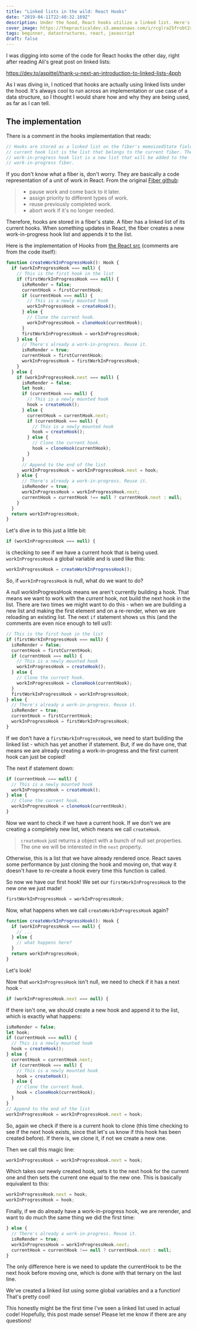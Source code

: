 ```yaml
---
title: "Linked lists in the wild: React Hooks"
date: "2019-04-11T22:40:32.169Z"
description: Under the hood, React hooks utilize a linked list. Here's why.
cover_image: https://thepracticaldev.s3.amazonaws.com/i/rcglra25frobt2r6yipz.jpg
tags: beginner, datastructures, react, javascript
draft: false
---
```


I was digging into some of the code for React hooks the other day, right after reading Ali's great post on linked lists:

https://dev.to/aspittel/thank-u-next-an-introduction-to-linked-lists-4pph

As I was diving in, I noticed that hooks are actually using linked lists under the hood. It's always cool to run across an implementation or use case of a data structure, so I thought I would share how and why they are being used, as far as I can tell.

## The implementation

There is a comment in the hooks implementation that reads:

```js
// Hooks are stored as a linked list on the fiber's memoizedState field. The
// current hook list is the list that belongs to the current fiber. The
// work-in-progress hook list is a new list that will be added to the
// work-in-progress fiber.
```

If you don't know what a fiber is, don't worry. They are basically a code representation of a unit of work in React. From the original [Fiber github](https://github.com/acdlite/react-fiber-architecture#what-is-a-fiber):

> - pause work and come back to it later.
> - assign priority to different types of work.
> - reuse previously completed work.
> - abort work if it's no longer needed.

Therefore, hooks are stored in a fiber's state. A fiber has a linked list of its current hooks. When something updates in React, the fiber creates a new work-in-progress hook list and appends it to the list.

Here is the implementation of Hooks from [the React src](https://github.com/facebook/react/blob/master/packages/react-reconciler/src/ReactFiberHooks.js#L264) (comments are from the code itself):

```js
function createWorkInProgressHook(): Hook {
  if (workInProgressHook === null) {
    // This is the first hook in the list
    if (firstWorkInProgressHook === null) {
      isReRender = false;
      currentHook = firstCurrentHook;
      if (currentHook === null) {
        // This is a newly mounted hook
        workInProgressHook = createHook();
      } else {
        // Clone the current hook.
        workInProgressHook = cloneHook(currentHook);
      }
      firstWorkInProgressHook = workInProgressHook;
    } else {
      // There's already a work-in-progress. Reuse it.
      isReRender = true;
      currentHook = firstCurrentHook;
      workInProgressHook = firstWorkInProgressHook;
    }
  } else {
    if (workInProgressHook.next === null) {
      isReRender = false;
      let hook;
      if (currentHook === null) {
        // This is a newly mounted hook
        hook = createHook();
      } else {
        currentHook = currentHook.next;
        if (currentHook === null) {
          // This is a newly mounted hook
          hook = createHook();
        } else {
          // Clone the current hook.
          hook = cloneHook(currentHook);
        }
      }
      // Append to the end of the list
      workInProgressHook = workInProgressHook.next = hook;
    } else {
      // There's already a work-in-progress. Reuse it.
      isReRender = true;
      workInProgressHook = workInProgressHook.next;
      currentHook = currentHook !== null ? currentHook.next : null;
    }
  }
  return workInProgressHook;
}
```

Let's dive in to this just a little bit:

```js
if (workInProgressHook === null) {
```

is checking to see if we have a current hook that is being used. `workInProgressHook` a global variable and is used like this:

```js
workInProgressHook = createWorkInProgressHook();
```

So, if `workInProgressHook` is null, what do we want to do?

A null workInProgressHook means we aren't currently building a hook. That means we want to work with the _current_ hook, not build the next hook in the list. There are two times we might want to do this - when we are building a new list and making the first element and on a re-render, when we are reloading an existing list. The next `if` statement shows us this (and the comments are even nice enough to tell us!):

```js
// This is the first hook in the list
if (firstWorkInProgressHook === null) {
  isReRender = false;
  currentHook = firstCurrentHook;
  if (currentHook === null) {
    // This is a newly mounted hook
    workInProgressHook = createHook();
  } else {
    // Clone the current hook.
    workInProgressHook = cloneHook(currentHook);
  }
  firstWorkInProgressHook = workInProgressHook;
} else {
  // There's already a work-in-progress. Reuse it.
  isReRender = true;
  currentHook = firstCurrentHook;
  workInProgressHook = firstWorkInProgressHook;
}
```

If we don't have a `firstWorkInProgressHook`, we need to start building the linked list - which has yet another if statement. But, if we do have one, that means we are already creating a work-in-progress and the first current hook can just be copied!

The next if statement down:

```js
if (currentHook === null) {
  // This is a newly mounted hook
  workInProgressHook = createHook();
} else {
  // Clone the current hook.
  workInProgressHook = cloneHook(currentHook);
}
```

Now we want to check if we have a current hook. If we don't we are creating a completely new list, which means we call `createHook`.

> `createHook` just returns a object with a bunch of null set properties. The one we will be interested in the `next` property.

Otherwise, this is a list that we have already rendered once. React saves some performance by just cloning the hook and moving on, that way it doesn't have to re-create a hook every time this function is called.

So now we have our first hook! We set our `firstWorkInProgressHook` to the new one we just made!

```js
firstWorkInProgressHook = workInProgressHook;
```

Now, what happens when we call `createWorkInProgressHook` again?

```js
function createWorkInProgressHook(): Hook {
  if (workInProgressHook === null) {
    // ...
  } else {
    // what happens here?
  }
  return workInProgressHook;
}
```

Let's look!

Now that `workInProgressHook` isn't null, we need to check if it has a next hook -

```js
if (workInProgressHook.next === null) {
```

If there isn't one, we should create a new hook and append it to the list, which is exactly what happens:

```js
isReRender = false;
let hook;
if (currentHook === null) {
  // This is a newly mounted hook
  hook = createHook();
} else {
  currentHook = currentHook.next;
  if (currentHook === null) {
    // This is a newly mounted hook
    hook = createHook();
  } else {
    // Clone the current hook.
    hook = cloneHook(currentHook);
  }
}
// Append to the end of the list
workInProgressHook = workInProgressHook.next = hook;
```

So, again we check if there is a current hook to clone (this time checking to see if the next hook exists, since that let's us know if this hook has been created before). If there is, we clone it, if not we create a new one.

Then we call this magic line:

```js
workInProgressHook = workInProgressHook.next = hook;
```

Which takes our newly created hook, sets it to the next hook for the current one and then sets the current one equal to the new one. This is basically equivalent to this:

```js
workInProgressHook.next = hook;
workInProgressHook = hook;
```

Finally, if we do already have a work-in-progress hook, we are rerender, and want to do much the same thing we did the first time:

```js
} else {
  // There's already a work-in-progress. Reuse it.
  isReRender = true;
  workInProgressHook = workInProgressHook.next;
  currentHook = currentHook !== null ? currentHook.next : null;
}
```

The only difference here is we need to update the currentHook to be the next hook before moving one, which is done with that ternary on the last line.

We've created a linked list using some global variables and a a function! That's pretty cool!

This honestly might be the first time I've seen a linked list used in actual code! Hopefully, this post made sense! Please let me know if there are any questions!
